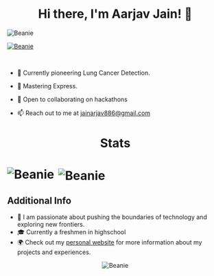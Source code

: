 <h1 align="center">Hi there, I'm Aarjav Jain! 👋</h1>

<p align="left"> <img src="https://komarev.com/ghpvc/?username=BeanieMen&label=Profile%20views&color=0e75b6&style=flat" alt="Beanie" /> </p>

<p align="left"> <a href="https://github.com/ryo-ma/github-profile-trophy"><img src="https://github-profile-trophy.vercel.app/?username=BeanieMen" alt="Beanie" /></a></p>
<br/>

- 🔭 Currently pioneering Lung Cancer Detection.

- 🌱 Mastering Express.

- 👯 Open to collaborating on hackathons

- 📫 Reach out to me at <jainarjav886@gmail.com>

<div style="align-items: center;">
<h1 align="center">Stats<h1/>
<p><img align="left" src="https://github-readme-stats.vercel.app/api/top-langs?username=BeanieMen&show_icons=true&locale=en&layout=compact" alt="Beanie" /></p>

<p>&nbsp;<img align="center" src="https://github-readme-stats.vercel.app/api?username=BeanieMen&show_icons=true&locale=en" alt="Beanie" /></p>

## Additional Info

- 🚀 I am passionate about pushing the boundaries of technology and exploring new frontiers.
- 🎓 Currently a freshmen in highschool
- 🌍 Check out my [personal website](https://beanie-man.vercel.app) for more information about my projects and experiences.

<div/>

<p align="center"><img align="center" src="https://github-readme-streak-stats.herokuapp.com/?user=BeanieMen&" alt="Beanie" /></p>
